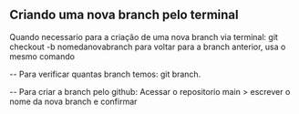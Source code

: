 ## Criando uma nova branch pelo terminal

Quando necessario para a criação de uma nova branch via terminal:
git checkout -b nomedanovabranch
para voltar para a branch anterior, usa o mesmo comando

--
Para verificar quantas branch temos:
git branch.

-- 
Para criar a branch pelo github: 
Acessar o repositorio main > escrever o nome da nova branch e confirmar

